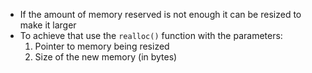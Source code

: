 - If the amount of memory reserved is not enough it can be resized to make it larger
- To achieve that use the `realloc()` function with the parameters:
	1. Pointer to memory being resized
	2. Size of the new memory (in bytes)
